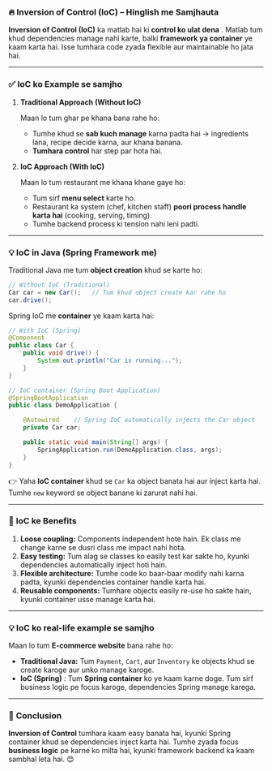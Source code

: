 ### 🔥 **Inversion of Control (IoC) – Hinglish me Samjhauta**

**Inversion of Control (IoC)** ka matlab hai ki  **control ko ulat dena** . Matlab tum khud dependencies manage nahi karte, balki **framework ya container** ye kaam karta hai. Isse tumhara code zyada flexible aur maintainable ho jata hai.

---

### ✅ **IoC ko Example se samjho**

1. **Traditional Approach (Without IoC)**

   Maan lo tum ghar pe khana bana rahe ho:

   * Tumhe khud se **sab kuch manage** karna padta hai → ingredients lana, recipe decide karna, aur khana banana.
   * **Tumhara control** har step par hota hai.
2. **IoC Approach (With IoC)**

   Maan lo tum restaurant me khana khane gaye ho:

   * Tum sirf **menu select** karte ho.
   * Restaurant ka system (chef, kitchen staff) **poori process handle karta hai** (cooking, serving, timing).
   * Tumhe backend process ki tension nahi leni padti.

---

### 💡 **IoC in Java (Spring Framework me)**

Traditional Java me tum **object creation** khud se karte ho:

```java
// Without IoC (Traditional)
Car car = new Car();   // Tum khud object create kar rahe ho
car.drive();
```

Spring IoC me **container** ye kaam karta hai:

```java
// With IoC (Spring)
@Component
public class Car {
    public void drive() {
        System.out.println("Car is running...");
    }
}
```

```java
// IoC container (Spring Boot Application)
@SpringBootApplication
public class DemoApplication {

    @Autowired    // Spring IoC automatically injects the Car object
    private Car car;

    public static void main(String[] args) {
        SpringApplication.run(DemoApplication.class, args);
    }
}
```

👉 Yaha **IoC container** khud se `Car` ka object banata hai aur inject karta hai. Tumhe `new` keyword se object banane ki zarurat nahi hai.

---

### 🚀 **IoC ke Benefits**

1. **Loose coupling:** Components independent hote hain. Ek class me change karne se dusri class me impact nahi hota.
2. **Easy testing:** Tum alag se classes ko easily test kar sakte ho, kyunki dependencies automatically inject hoti hain.
3. **Flexible architecture:** Tumhe code ko baar-baar modify nahi karna padta, kyunki dependencies container handle karta hai.
4. **Reusable components:** Tumhare objects easily re-use ho sakte hain, kyunki container usse manage karta hai.

---

### 💡 **IoC ko real-life example se samjho**

Maan lo tum **E-commerce website** bana rahe ho:

* **Traditional Java:** Tum `Payment`, `Cart`, aur `Inventory` ke objects khud se create karoge aur unko manage karoge.
* **IoC (Spring)** : Tum **Spring container** ko ye kaam karne doge. Tum sirf business logic pe focus karoge, dependencies Spring manage karega.

---

### 🚦 **Conclusion**

**Inversion of Control** tumhara kaam easy banata hai, kyunki Spring container khud se dependencies inject karta hai. Tumhe zyada focus **business logic** pe karne ko milta hai, kyunki framework backend ka kaam sambhal leta hai. 😊
